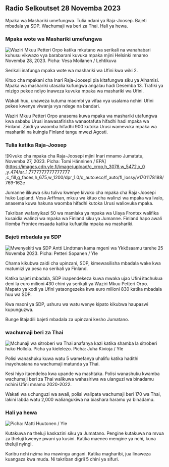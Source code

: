 Radio Selkoutset 28 Novemba 2023
----------------------------

Mpaka wa Mashariki umefungwa. Tulia ndani ya Raja-Joosep. Bajeti mbadala ya SDP. Wachumaji wa beri za Thai. Hali ya hewa.

### Mpaka wote wa Mashariki umefungwa

![Waziri Mkuu Petteri Orpo katika mkutano wa serikali na wanahabari kuhusu vikwazo vya barabarani kuvuka mpaka mjini Helsinki mnamo Novemba 28, 2023. Picha: Vesa Moilanen / Lehtikuva](https://images.cdn.yle.fi/image/upload/c_crop...65f7fb63bc0)

Serikali inafunga mpaka wote wa mashariki wa Ufini kwa wiki 2.

Kituo cha mpakani cha Inari Raja-Joosepi pia kitafungwa siku ya Alhamisi. Mpaka wa mashariki utasalia kufungwa angalau hadi Desemba 13. Trafiki ya mizigo pekee ndiyo inaweza kuvuka mpaka wa mashariki wa Ufini.

Wakati huu, unaweza kutuma maombi ya vifaa vya usalama nchini Ufini pekee kwenye viwanja vya ndege na bandari.

Waziri Mkuu Petteri Orpo anasema kuwa mpaka wa mashariki utafungwa kwa sababu Urusi inawasafirisha wanaotafuta hifadhi hadi mpaka wa Finland. Zaidi ya waomba hifadhi 900 kutoka Urusi wamevuka mpaka wa mashariki na kuingia Finland tangu mwezi Agosti.

### Tulia katika Raja-Joosep

![Kivuko cha mpaka cha Raja-Joosepi mjini Inari mnamo Jumatatu, Novemba 27, 2023. Picha: Tomi Hänninen / EPA](https://images.cdn.yle.fi/image/upload/c_crop,h_3078,w_5472,x_0 ,y_474/ar_1.7777777777777777 ,c_fill,g_faces,h_675,w_1200/dpr_1.0/q_auto:eco/f_auto/fl_lossy/v1701178188/769-162e

Jumanne ilikuwa siku tulivu kwenye kivuko cha mpaka cha Raja-Joosepi huko Lapland. Vesa Arffman, mkuu wa kituo cha walinzi wa mpaka wa Ivalo, anasema kuwa hakuna waomba hifadhi kutoka Urusi waliovuka mpaka.

Takriban wafanyikazi 50 wa mamlaka ya mpaka wa Ulaya Frontex walifika kusaidia walinzi wa mpaka wa Finland siku ya Jumanne. Finland hapo awali iliomba Frontex msaada katika kufuatilia mpaka wa mashariki.

### Bajeti mbadala ya SDP

![Mwenyekiti wa SDP Antti Lindtman kama mgeni wa Ykkösaamu tarehe 25 Novemba 2023. Picha: Petteri Sopanen / Yle](https://images.cdn.yle.fi/image/upload/c_crop,h_2250,w_4000,x_0,y_214/ar_1.7777777777777777,c_fill,g_faces,w_670.q_auto:eco/f_auto/fl_lossy/v1700900437/39-12065046561add1ff4d)

Chama kikubwa zaidi cha upinzani, SDP, kimewasilisha mbadala wake kwa matumizi ya pesa na serikali ya Finland.

Katika bajeti mbadala, SDP inapendekeza kuwa mwaka ujao Ufini itachukua deni la euro milioni 430 chini ya serikali ya Waziri Mkuu Petteri Orpo. Mapato ya kodi ya Ufini yataongezeka kwa euro milioni 830 katika mbadala huu wa SDP.

Kwa maoni ya SDP, ushuru wa watu wenye kipato kikubwa haupaswi kupunguzwa.

Bunge litajadili bajeti mbadala za upinzani kesho Jumatano.

### wachumaji beri za Thai

![Mchunaji wa sitroberi wa Thai anafanya kazi katika shamba la sitroberi huko Hollola. Picha ya kielelezo. Picha: Juha Kivioja / Yle](https://images.cdn.yle.fi/image/upload/c_crop,h_3158,w_5615,x_0,y_362/ar_1.777777777777777,c_fill,g_faces,w_1_75.0/100,w_605.q_auto:eco/f_auto/fl_lossy/v1697111616/39-11854426527dce6a43a2)

Polisi wanashuku kuwa watu 5 wamefanya uhalifu katika hadithi inayohusiana na wachumaji matunda ya Thai.

Kesi hiyo itaendelea kwa upande wa mashtaka. Polisi wanashuku kwamba wachumaji beri za Thai walikuwa wahasiriwa wa ulanguzi wa binadamu nchini Ufini mnamo 2020-2022.

Wakati wa uchunguzi wa awali, polisi walipata wachumaji beri 170 wa Thai, lakini labda watu 2,000 waliangukiwa na biashara haramu ya binadamu.

### Hali ya hewa

![ Picha: Matti Huutonen / Yle](https://images.cdn.yle.fi/image/upload/c_crop,h_1080,w_1919,x_0,y_0/ar_1.777777777777777,c_fill,g_faces,w_605.0/q_auto:eco/f_auto/fl_lossy/v1701179634/39-12078316565f0cf485dd)

Kutakuwa na theluji kaskazini siku ya Jumatano. Pengine kutakuwa na mvua za theluji kwenye pwani ya kusini. Katika maeneo mengine ya nchi, kuna theluji nyingi.

Karibu nchi nzima ina mawingu angani. Katika magharibi, jua linaweza kuangaza kwa muda. Ni takriban digrii 5 chini ya sifuri.